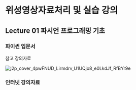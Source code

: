 # 위성영상자료처리 및 실습 강의

## Lecture 01 파시언 프로그래밍 기초

### 파이썬 입문서
참고 강의자료

![j2p_cover_4pwFNUD_Lirmdrv_U1UQjo8_e0LkdJf_RfBYr9e](https://github.com/jongminyeom/python_lecture/assets/37653221/c77a9425-bdf7-4255-91b1-f38a132ecdb4)

### 인터넷 강의자료
